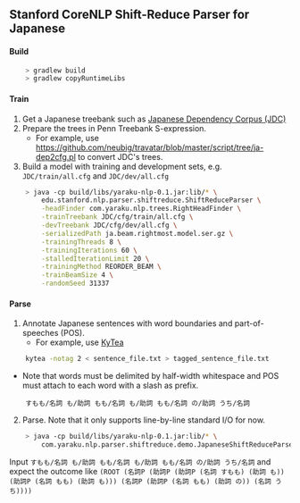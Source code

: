 ## Stanford CoreNLP Shift-Reduce Parser for Japanese

#### Build
```bash
    > gradlew build
    > gradlew copyRuntimeLibs
```

#### Train
1. Get a Japanese treebank such as [Japanese Dependency Corpus (JDC)](http://plata.ar.media.kyoto-u.ac.jp/data/word-dep/ "日本語係り受けコーパス")
2. Prepare the trees in Penn Treebank S-expression.
   * For example, use https://github.com/neubig/travatar/blob/master/script/tree/ja-dep2cfg.pl
     to convert JDC's trees.
3. Build a model with training and development sets, e.g. `JDC/train/all.cfg` and `JDC/dev/all.cfg`
```bash
    > java -cp build/libs/yaraku-nlp-0.1.jar:lib/* \
        edu.stanford.nlp.parser.shiftreduce.ShiftReduceParser \
        -headFinder com.yaraku.nlp.trees.RightHeadFinder \
        -trainTreebank JDC/cfg/train/all.cfg \
        -devTreebank JDC/cfg/dev/all.cfg \
        -serializedPath ja.beam.rightmost.model.ser.gz \
        -trainingThreads 8 \
        -trainingIterations 60 \
        -stalledIterationLimit 20 \
        -trainingMethod REORDER_BEAM \
        -trainBeamSize 4 \
        -randomSeed 31337
```

#### Parse
1. Annotate Japanese sentences with word boundaries and part-of-speeches (POS).
   * For example, use [KyTea](http://www.phontron.com/kytea/)
```bash
    kytea -notag 2 < sentence_file.txt > tagged_sentence_file.txt
```
   * Note that words must be delimited by half-width whitespace and POS must attach to each word with a slash as prefix.
```
    すもも/名詞 も/助詞 もも/名詞 も/助詞 もも/名詞 の/助詞 うち/名詞
```
2. Parse. Note that it only supports line-by-line standard I/O for now.
```bash
    > java -cp build/libs/yaraku-nlp-0.1.jar:lib/* \
        com.yaraku.nlp.parser.shiftreduce.demo.JapaneseShiftReduceParserDemo
```
   Input `すもも/名詞 も/助詞 もも/名詞 も/助詞 もも/名詞 の/助詞 うち/名詞` and expect the outcome like `(ROOT (名詞P (助詞P (助詞P (名詞 すもも) (助詞 も)) (助詞P (名詞 もも) (助詞 も))) (名詞P (助詞P (名詞 もも) (助詞 の)) (名詞 うち))))`
